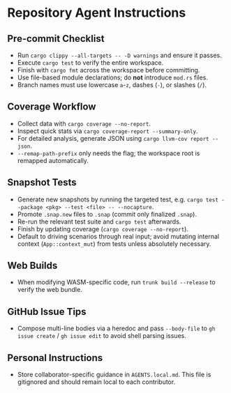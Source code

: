 # Repository Agent Instructions

## Pre-commit Checklist
- Run `cargo clippy --all-targets -- -D warnings` and ensure it passes.
- Execute `cargo test` to verify the entire workspace.
- Finish with `cargo fmt` across the workspace before committing.
- Use file-based module declarations; do **not** introduce `mod.rs` files.
- Branch names must use lowercase `a`-`z`, dashes (`-`), or slashes (`/`).

## Coverage Workflow
- Collect data with `cargo coverage --no-report`.
- Inspect quick stats via `cargo coverage-report --summary-only`.
- For detailed analysis, generate JSON using `cargo llvm-cov report --json`.
- `--remap-path-prefix` only needs the flag; the workspace root is remapped automatically.

## Snapshot Tests
- Generate new snapshots by running the targeted test, e.g. `cargo test --package <pkg> --test <file> -- --nocapture`.
- Promote `.snap.new` files to `.snap` (commit only finalized `.snap`).
- Re-run the relevant test suite and `cargo test` afterwards.
- Finish by updating coverage (`cargo coverage --no-report`).
- Default to driving scenarios through real input; avoid mutating internal context (`App::context_mut`) from tests unless absolutely necessary.

## Web Builds
- When modifying WASM-specific code, run `trunk build --release` to verify the web bundle.

## GitHub Issue Tips
- Compose multi-line bodies via a heredoc and pass `--body-file` to `gh issue create` / `gh issue edit` to avoid shell parsing issues.

## Personal Instructions
- Store collaborator-specific guidance in `AGENTS.local.md`. This file is gitignored and should remain local to each contributor.
